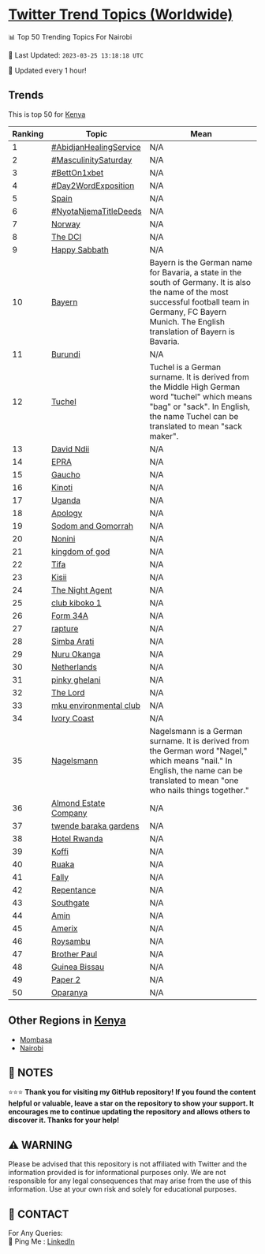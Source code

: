 [Twitter Trend Topics (Worldwide)](https://github.com/ErcinDedeoglu/Twitter-Trend-Topics)
==========


📊 Top 50 Trending Topics For Nairobi

📆 Last Updated: `2023-03-25 13:18:18 UTC`

🔧 Updated every 1 hour!


## Trends

This is top 50 for [Kenya](</Kenya>)

| Ranking | Topic | Mean |
| ------- | ------------ | ------------ |
| 1 | [#AbidjanHealingService](http://twitter.com/search?q=%23AbidjanHealingService) | N/A |
| 2 | [#MasculinitySaturday](http://twitter.com/search?q=%23MasculinitySaturday) | N/A |
| 3 | [#BettOn1xbet](http://twitter.com/search?q=%23BettOn1xbet) | N/A |
| 4 | [#Day2WordExposition](http://twitter.com/search?q=%23Day2WordExposition) | N/A |
| 5 | [Spain](http://twitter.com/search?q=Spain) | N/A |
| 6 | [#NyotaNjemaTitleDeeds](http://twitter.com/search?q=%23NyotaNjemaTitleDeeds) | N/A |
| 7 | [Norway](http://twitter.com/search?q=Norway) | N/A |
| 8 | [The DCI](http://twitter.com/search?q=The+DCI) | N/A |
| 9 | [Happy Sabbath](http://twitter.com/search?q=Happy+Sabbath) | N/A |
| 10 | [Bayern](http://twitter.com/search?q=Bayern) | Bayern is the German name for Bavaria, a state in the south of Germany. It is also the name of the most successful football team in Germany, FC Bayern Munich. The English translation of Bayern is Bavaria. |
| 11 | [Burundi](http://twitter.com/search?q=Burundi) | N/A |
| 12 | [Tuchel](http://twitter.com/search?q=Tuchel) | Tuchel is a German surname. It is derived from the Middle High German word "tuchel" which means "bag" or "sack". In English, the name Tuchel can be translated to mean "sack maker". |
| 13 | [David Ndii](http://twitter.com/search?q=David+Ndii) | N/A |
| 14 | [EPRA](http://twitter.com/search?q=EPRA) | N/A |
| 15 | [Gaucho](http://twitter.com/search?q=Gaucho) | N/A |
| 16 | [Kinoti](http://twitter.com/search?q=Kinoti) | N/A |
| 17 | [Uganda](http://twitter.com/search?q=Uganda) | N/A |
| 18 | [Apology](http://twitter.com/search?q=Apology) | N/A |
| 19 | [Sodom and Gomorrah](http://twitter.com/search?q=Sodom+and+Gomorrah) | N/A |
| 20 | [Nonini](http://twitter.com/search?q=Nonini) | N/A |
| 21 | [kingdom of god](http://twitter.com/search?q=kingdom+of+god) | N/A |
| 22 | [Tifa](http://twitter.com/search?q=Tifa) | N/A |
| 23 | [Kisii](http://twitter.com/search?q=Kisii) | N/A |
| 24 | [The Night Agent](http://twitter.com/search?q=The+Night+Agent) | N/A |
| 25 | [club kiboko 1](http://twitter.com/search?q=club+kiboko+1) | N/A |
| 26 | [Form 34A](http://twitter.com/search?q=Form+34A) | N/A |
| 27 | [rapture](http://twitter.com/search?q=rapture) | N/A |
| 28 | [Simba Arati](http://twitter.com/search?q=Simba+Arati) | N/A |
| 29 | [Nuru Okanga](http://twitter.com/search?q=Nuru+Okanga) | N/A |
| 30 | [Netherlands](http://twitter.com/search?q=Netherlands) | N/A |
| 31 | [pinky ghelani](http://twitter.com/search?q=pinky+ghelani) | N/A |
| 32 | [The Lord](http://twitter.com/search?q=The+Lord) | N/A |
| 33 | [mku environmental club](http://twitter.com/search?q=mku+environmental+club) | N/A |
| 34 | [Ivory Coast](http://twitter.com/search?q=Ivory+Coast) | N/A |
| 35 | [Nagelsmann](http://twitter.com/search?q=Nagelsmann) | Nagelsmann is a German surname. It is derived from the German word "Nagel," which means "nail." In English, the name can be translated to mean "one who nails things together." |
| 36 | [Almond Estate Company](http://twitter.com/search?q=Almond+Estate+Company) | N/A |
| 37 | [twende baraka gardens](http://twitter.com/search?q=twende+baraka+gardens) | N/A |
| 38 | [Hotel Rwanda](http://twitter.com/search?q=Hotel+Rwanda) | N/A |
| 39 | [Koffi](http://twitter.com/search?q=Koffi) | N/A |
| 40 | [Ruaka](http://twitter.com/search?q=Ruaka) | N/A |
| 41 | [Fally](http://twitter.com/search?q=Fally) | N/A |
| 42 | [Repentance](http://twitter.com/search?q=Repentance) | N/A |
| 43 | [Southgate](http://twitter.com/search?q=Southgate) | N/A |
| 44 | [Amin](http://twitter.com/search?q=Amin) | N/A |
| 45 | [Amerix](http://twitter.com/search?q=Amerix) | N/A |
| 46 | [Roysambu](http://twitter.com/search?q=Roysambu) | N/A |
| 47 | [Brother Paul](http://twitter.com/search?q=Brother+Paul) | N/A |
| 48 | [Guinea Bissau](http://twitter.com/search?q=Guinea+Bissau) | N/A |
| 49 | [Paper 2](http://twitter.com/search?q=Paper+2) | N/A |
| 50 | [Oparanya](http://twitter.com/search?q=Oparanya) | N/A |



## Other Regions in [Kenya](</Kenya>)

* [Mombasa](</Kenya/Mombasa.md>)
* [Nairobi](</Kenya/Nairobi.md>)



## 📝 NOTES

⭐⭐⭐ **Thank you for visiting my GitHub repository! If you found the content helpful or valuable, leave a star on the repository to show your support. It encourages me to continue updating the repository and allows others to discover it. Thanks for your help!**


## ⚠️ WARNING

Please be advised that this repository is not affiliated with Twitter and the information provided is for informational purposes only. We are not responsible for any legal consequences that may arise from the use of this information. Use at your own risk and solely for educational purposes.


## 📨 CONTACT

 For Any Queries:  
            🏓 Ping Me : [LinkedIn](https://www.linkedin.com/in/ercindedeoglu/)
